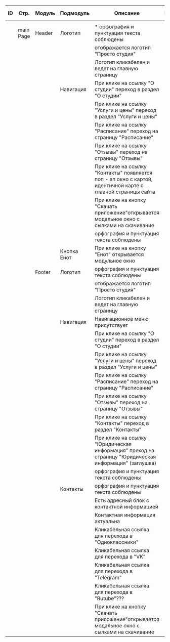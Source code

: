 | ID | Стр. | Модуль | Подмодуль | Описание | Результат |  |  | Ком-<br/>ментарий |
| ---- | ---- | ---- | ---- | ---- | ---- | ---- | ---- | ---- |
|  |  |  |  |  |  |  |  |  |
|  | main Page | Header | Логотип | * орфография и пунктуация текста соблюдены |  |  |  |  |
|  |  |  |  | отображается логотип "Просто студия" |  |  |  |  |
|  |  |  |  | Логотип кликабелен и ведет на главную страницу |  |  |  |  |
|  |  |  | Навигация | При клике на ссылку "О студии" переход в раздел "О студии" |  |  |  |  |
|  |  |  |  | При клике на ссылку "Услуги и цены" переход в раздел "Услуги и цены" |  |  |  |  |
|  |  |  |  | При клике на ссылку "Расписание" переход на страницу "Расписание" |  |  |  |  |
|  |  |  |  | При клике на ссылку "Отзывы" переход на страницу "Отзывы" |  |  |  |  |
|  |  |  |  | При клике на ссылку "Контакты" появляется поп - ап окно с картой, идентичной карте с главной страницы сайта |  |  |  |  |
|  |  |  |  | При клике на кнопку "Скачать приложение"открывается модальное окно с сылками на скачивание |  |  |  |  |
|  |  |  |  | орфография и пунктуация текста соблюдены |  |  |  |  |
|  |  |  | Кнопка Енот | При клике на кнопку "Енот" открывается модульное окно |  |  |  |  |
|  |  | Footer | Логотип | орфография и пунктуация текста соблюдены |  |  |  |  |
|  |  |  |  | отображается логотип "Просто студия" |  |  |  |  |
|  |  |  |  | Логотип кликабелен и ведет на главную страницу |  |  |  |  |
|  |  |  | Навигация | Навигационное меню присутствует |  |  |  |  |
|  |  |  |  | При клике на ссылку "О студии" переход в раздел "О студии" |  |  |  |  |
|  |  |  |  | При клике на ссылку "Услуги и цены" переход в раздел "Услуги и цены" |  |  |  |  |
|  |  |  |  | При клике на ссылку "Расписание" переход на страницу "Расписание" |  |  |  |  |
|  |  |  |  | При клике на ссылку "Отзывы" переход на страницу "Отзывы" |  |  |  |  |
|  |  |  |  | При клике на ссылку "Контакты" переход в раздел "Контакты" |  |  |  |  |
|  |  |  |  | При клике на ссылку "Юридическая информация" преход на страницу  "Юридическая информация" (заглушка) |  |  |  |  |
|  |  |  |  | орфография и пунктуация текста соблюдены |  |  |  |  |
|  |  |  | Контакты | орфография и пунктуация текста соблюдены |  |  |  |  |
|  |  |  |  | Есть адресный блок с контактной информацией |  |  |  |  |
|  |  |  |  | Контактная информация актуальна |  |  |  |  |
|  |  |  |  | Кликабельная ссылка для перехода в "Одноклассники" |  |  |  |  |
|  |  |  |  | Кликабельная ссылка для перехода в "VK" |  |  |  |  |
|  |  |  |  | Кликабельная ссылка для перехода в "Telegram" |  |  |  |  |
|  |  |  |  | Кликабельная ссылка для перехода в "Rutube"??? |  |  |  |  |
|  |  |  |  | При клике на кнопку "Скачать приложение"открывается модальное окно с сылками на скачивание |  |  |  |  |
